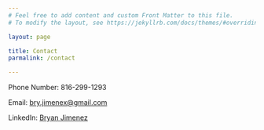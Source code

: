 ```yaml
---
# Feel free to add content and custom Front Matter to this file.
# To modify the layout, see https://jekyllrb.com/docs/themes/#overriding-theme-defaults

layout: page

title: Contact
parmalink: /contact

---
```




Phone Number: 816-299-1293

Email: bry.jimenex@gmail.com

LinkedIn: [Bryan Jimenez](https://www.linkedin.com/in/bryan-jim/)